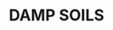 ---
title: "DAMP SOILS"
price: "TBA"
desc: "Opis nije dostupan"
img_path: "/assets/img/A.MIG-7439.jpg"
brand: AMMO
available: true
cat: "weathering"
subcat: "WEATHERING SETS"
subsubcat: "SS"
---
